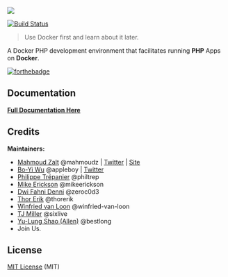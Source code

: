 ![](https://s19.postimg.org/jblfytw9f/laradock-logo.jpg)

[![Build Status](https://travis-ci.org/laradock/laradock.svg?branch=master)](https://travis-ci.org/laradock/laradock)

> Use Docker first and learn about it later.

A Docker PHP development environment that facilitates running **PHP** Apps on **Docker**.

[![forthebadge](http://forthebadge.com/images/badges/built-by-developers.svg)](http://zalt.me)

## Documentation

[**Full Documentation Here**](http://laradock.io)

## Credits

**Maintainers:**

- [Mahmoud Zalt](https://github.com/Mahmoudz) @mahmoudz | [Twitter](https://twitter.com/Mahmoud_Zalt) | [Site](http://zalt.me)
- [Bo-Yi Wu](https://github.com/appleboy) @appleboy | [Twitter](https://twitter.com/appleboy)
- [Philippe Trépanier](https://github.com/philtrep) @philtrep
- [Mike Erickson](https://github.com/mikeerickson) @mikeerickson
- [Dwi Fahni Denni](https://github.com/zeroc0d3) @zeroc0d3
- [Thor Erik](https://github.com/thorerik) @thorerik
- [Winfried van Loon](https://github.com/winfried-van-loon) @winfried-van-loon
- [TJ Miller](https://github.com/sixlive) @sixlive
- [Yu-Lung Shao (Allen)](https://github.com/bestlong) @bestlong
- Join Us.

## License

[MIT License](https://github.com/laradock/laradock/blob/master/LICENSE) (MIT)
